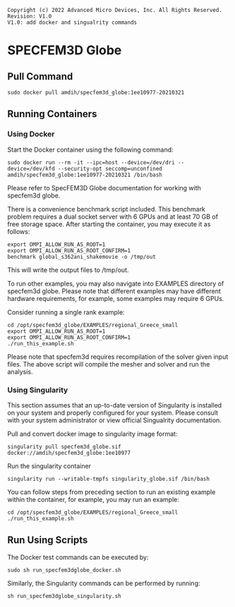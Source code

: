 ```
Copyright (c) 2022 Advanced Micro Devices, Inc. All Rights Reserved.
Revision: V1.0
V1.0: add docker and singualrity commands
```
# SPECFEM3D Globe

## Pull Command

```
sudo docker pull amdih/specfem3d_globe:1ee10977-20210321
```
## Running Containers
### Using Docker
Start the Docker container using the following command:
```
sudo docker run --rm -it --ipc=host --device=/dev/dri --device=/dev/kfd --security-opt seccomp=unconfined amdih/specfem3d_globe:1ee10977-20210321 /bin/bash
```
Please refer to SpecFEM3D Globe documentation for working with specfem3d globe. 

There is a convenience benchmark script included. This benchmark problem requires a dual socket server with 6 GPUs and at least 70 GB of free storage space. After starting the container, you may execute it as follows:
```
export OMPI_ALLOW_RUN_AS_ROOT=1
export OMPI_ALLOW_RUN_AS_ROOT_CONFIRM=1
benchmark global_s362ani_shakemovie -o /tmp/out
```
This will write the output files to /tmp/out.

To run other examples, you may also navigate into EXAMPLES directory of specfem3d globe. Please note that different examples may have different hardware requirements, for example, some examples may require 6 GPUs.

Consider running a single rank example:
```
cd /opt/specfem3d_globe/EXAMPLES/regional_Greece_small
export OMPI_ALLOW_RUN_AS_ROOT=1
export OMPI_ALLOW_RUN_AS_ROOT_CONFIRM=1
./run_this_example.sh
```
Please note that specfem3d requires recompilation of the solver given input files. The above script will compile the mesher and solver and run the analysis.
### Using Singularity
This section assumes that an up-to-date version of Singularity is installed on your system and properly configured for your system. Please consult with your system administrator or view official Singualrity documentation.

Pull and convert docker image to singularity image format:
```
singularity pull specfem3d_globe.sif docker://amdih/specfem3d_globe:1ee10977
``` 

Run the singularity container
```
singularity run --writable-tmpfs singularity_globe.sif /bin/bash
```
You can follow steps from preceding section to run an existing example within the container, for example, you may run an example:
```
cd /opt/specfem3d_globe/EXAMPLES/regional_Greece_small
./run_this_example.sh
```
## Run Using Scripts
The Docker test commands can be executed by:
```
sudo sh run_specfem3dglobe_docker.sh
``` 
Similarly, the Singularity commands can be performed by running:
```
sh run_specfem3dglobe_singularity.sh

